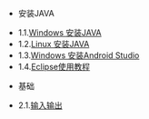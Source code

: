 * 安装JAVA
 - 1.1.[Windows 安装JAVA](1.1.md)
 - 1.2.[Linux 安装JAVA](1.2.md)
 - 1.3.[Windows 安装Android Studio](1.3.md)
 - 1.4.[Eclipse使用教程](1.4.md)
* 基础
 - 2.1.[输入输出](2.1.md)
